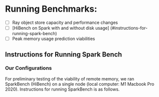 # Running Benchmarks:
- [ ] Ray object store capacity and performance changes
- [ ] [HiBench on Spark with and without disk usage] (#instructions-for-running-spark-bench)
- [ ] Peak memory usage prediction viabilities

## Instructions for Running Spark Bench

### Our Configurations
For preliminary testing of the viability of remote memory, we ran SparkBench (HiBench) on a single node (local computer: M1 Macbook Pro 2020). Instructions for running SparkBench is as follows.
